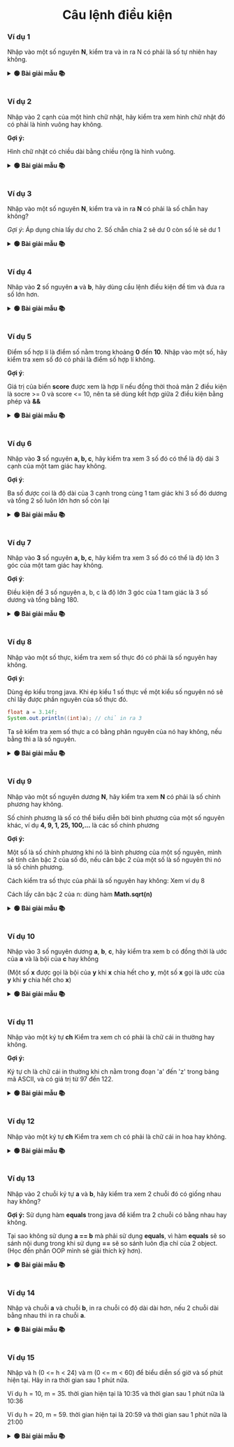 <div align="center">

# Câu lệnh điều kiện
</div>

### Ví dụ 1

Nhập vào một số nguyên **N**, kiểm tra và in ra N có phải là số tự nhiên hay không.

<details>
<summary> <strong>🟢 Bài giải mẫu 📚</strong></summary>

```java
package DHDN;

import java.util.Scanner;

public class VKU {
	public static void main(String[] args) {
		Scanner sc = new Scanner(System.in);
		System.out.print("Nhập N: ");
		int n = sc.nextInt();
		
		if (n >= 0)
			System.out.println(n + " là số tự nhiên");
		else
			System.out.println(n + " không phải là số tự nhiên");
	}
}

```
</details>
<br>

### Ví dụ 2
Nhập vào 2 cạnh của một hình chữ nhật, hãy kiểm tra xem hình chữ nhật đó có phải là hình vuông hay không.

**Gợi ý:**

Hình chữ nhật có chiều dài bằng chiều rộng là hình vuông.

<details>
<summary> <strong>🟢 Bài giải mẫu 📚</strong></summary>

```java
package DHDN;

import java.util.Scanner;

public class VKU {
	public static void main(String[] args) {
		Scanner sc = new Scanner(System.in);
		
		System.out.print("Nhập vào chiều dài: ");
		float a = sc.nextFloat();
		System.out.print("Nhập vào chiều rộng: ");
		float b = sc.nextFloat();
		
		if (a == b)
			System.out.println("Là hình vuông");
		else
			System.out.println("Không phải là hình vuông");
	}
}
```
</details>
<br>

### Ví dụ 3
Nhập vào một số nguyên **N**, kiểm tra và in ra **N** có phải là số chẵn hay không?

*Gợi ý*: Áp dụng chia lấy dư cho 2.
Số chẵn chia 2 sẽ dư 0 còn số lẻ sẻ dư 1

<details>
<summary> <strong>🟢 Bài giải mẫu 📚</strong></summary>

```java
package VKU;

import java.util.Scanner;

public class Example {
	public static void main(String[] args) {
		Scanner sc = new Scanner(System.in);
		
		System.out.print("Nhập N: ");
		int n = sc.nextInt();
		
		if (n % 2 == 0)
			System.out.println(n + " là số chẵn");
		else
			System.out.println(n + " là số lẻ");
	}
}
```
</details>
<br>

### Ví dụ 4
Nhâp vào **2** số nguyên **a** và **b**, hãy dùng cầu lệnh điều kiện đề tìm và đưa ra số lớn hơn.

<details>
<summary> <strong>🟢 Bài giải mẫu 📚</strong></summary>

```java
package VKU;

import java.util.Scanner;

public class Example {
	public static void main(String[] args) {
		Scanner sc = new Scanner(System.in);
		
		System.out.print("Nhập A: ");
		int a = sc.nextInt();
		
		System.out.print("Nhập A: ");
		int b = sc.nextInt();
		
		if (a > b)
			System.out.println("Số lớn hơn là " + a);
		else
			System.out.println("Số lớn hơn là " + b);
	}
}
```
</details>
<br>

### Ví dụ 5
Điểm số hợp lí là điểm số nằm trong khoảng **0** đến **10**. Nhập vào một số, hãy kiểm tra xem số đó có phải là điểm số hợp lí không.

**Gợi ý**:

Giá trị của biến **score** được xem là hợp lí nếu đồng thời thoả mãn 2 điều kiện là socre >= 0 và score <= 10, nên ta sẽ dùng kết hợp giữa 2 điều kiện bằng phép và **&&**

<details>
<summary> <strong>🟢 Bài giải mẫu 📚</strong></summary>

```java
package VKU;

import java.util.Scanner;

public class Example {
	public static void main(String[] args) {
		Scanner sc = new Scanner(System.in);
		
		System.out.print("Nhập số điểm: ");
		float score = sc.nextFloat();
		
		if (score >= 0 && score <= 10)
			System.out.println(score + " là số điểm hợp lí");
		else
			System.out.println(score + " không là số điểm hợp lí");
	}
}
```
</details>
<br>

### Ví dụ 6
Nhập vào **3** số nguyên **a, b, c**, hãy kiểm tra xem 3 số đó có thể là độ dài 3 cạnh của một tam giác hay không.

**Gợi ý**:

Ba số được coi là độ dài của 3 cạnh trong cùng 1 tam giác khi 3 số đó dương và tổng 2 số luôn lớn hơn số còn lại

<details>
<summary> <strong>🟢 Bài giải mẫu 📚</strong></summary>

```java
package VKU;

import java.util.Scanner;

public class Example {
	public static void main(String[] args) {
		Scanner sc = new Scanner(System.in);
		
		System.out.print("Nhập độ dài cạnh thứ nhất: ");
		int a = sc.nextInt();
		System.out.print("Nhập độ dài cạnh thứ hai: ");
		int b = sc.nextInt();
		System.out.print("Nhập độ dài cạnh thứ ba: ");
		int c = sc.nextInt();
		
		if (a > 0 && b > 0 && c > 0 && a + b > c && a + c > b && b + c > a)
			System.out.println("Có thể là độ dài của 3 cạnh trong 1 tam giác");
		else
			System.out.println("Không thể là độ dài của 3 cạnh trong 1 tam giác");
	}
}
```
</details>
<br>

### Ví dụ 7
Nhập vào **3** số nguyên **a, b, c**, hãy kiểm tra xem 3 số đó có thể là độ lớn 3 góc của một tam giác hay không.

**Gợi ý**:

Điều kiện để 3 số nguyên a, b, c là độ lớn 3 góc của 1 tam giác là 3 số dương và tổng bằng 180.

<details>
<summary> <strong>🟢 Bài giải mẫu 📚</strong></summary>

```java
package VKU;

import java.util.Scanner;

public class Example {
	public static void main(String[] args) {
		Scanner sc = new Scanner(System.in);
		
		System.out.print("Nhập A: ");
		int a = sc.nextInt();
		System.out.print("Nhập B: ");
		int b = sc.nextInt();
		System.out.print("Nhập C: ");
		int c = sc.nextInt();
		
		if (a > 0 && b > 0 && c > 0 && a + b + c == 180)
			System.out.println("Có thể là độ lớn của 3 góc trong 1 tam giác");
		else
			System.out.println("Không thể là độ lớn của 3 góc trong 1 tam giác");
	}
}
```
</details>
<br>

### Ví dụ 8
Nhập vào một số thực, kiểm tra xem số thực đó có phải là số nguyên hay không.

**Gợi ý:**

Dùng ép kiểu trong java. Khi ép kiểu 1 số thực về một kiểu số nguyên nó sẽ chỉ lấy được phần nguyên của số thực đó.

```java
float a = 3.14f;
System.out.println((int)a); // chỉ in ra 3
```

Ta sẽ kiểm tra xem số thực a có bằng phân nguyên của nó hay không, nếu bằng thì a là số nguyên.

<details>
<summary> <strong>🟢 Bài giải mẫu 📚</strong></summary>

```java
package VKU;

import java.util.Scanner;

public class Example {
	public static void main(String[] args) {
		Scanner sc = new Scanner(System.in);
		
		System.out.print("Nhập A: ");
		float a = sc.nextFloat();
		
		if (a == (int)a)
			System.out.println(a + " là số nguyên");
		else
			System.out.println(a + " không là số nguyên");
	}
}
```
</details>
<br>

### Ví dụ 9
Nhập vào một số nguyên dương **N**, hãy kiểm tra xem **N** có phải là số chính phương hay không.

Số chính phương là số có thể biểu diễn bởi bình phương của một số nguyên khác, ví dụ **4, 9, 1, 25, 100,...** là các số chính phương

**Gợi ý:**

Một số là số chính phương khi nó là bình phương của một số nguyên, mình sẽ tính căn bậc 2 của số đó, nếu căn bậc 2 của một số là số nguyên thì nó là số chính phương.

Cách kiểm tra số thực của phải là số nguyên hay không: Xem ví dụ 8

Cách lấy căn bậc 2 của n: dùng hàm **Math.sqrt(n)**

<details>
<summary> <strong>🟢 Bài giải mẫu 📚</strong></summary>

```java
package VKU;

import java.util.Scanner;

public class Example {
	public static void main(String[] args) {
		Scanner sc = new Scanner(System.in);
		
		System.out.print("Nhập N: ");
		int n = sc.nextInt();
		
		float sqrtN = (float) Math.sqrt(n);
		
		if (sqrtN == (int)sqrtN)
			System.out.println(n + " là số chính phương");
		else 
			System.out.println(n + " không phải số chính phương");
		
	}
}
```
</details>
<br>

### Ví dụ 10
Nhập vào 3 số nguyên dương **a**, **b**, **c**, hãy kiểm tra xem b có đồng thời là ước của **a** và là bội của **c** hay không

(Một số **x** được gọi là bội của **y** khi **x** chia hết cho **y**, một số **x** gọi là ước của **y** khi **y** chia hết cho **x**)

<details>
<summary> <strong>🟢 Bài giải mẫu 📚</strong></summary>

```java
package VKU;

import java.util.Scanner;

public class Example {
	public static void main(String[] args) {
		Scanner sc = new Scanner(System.in);
		
		System.out.print("Nhập A: ");
		int a = sc.nextInt();
		
		System.out.print("Nhập B: ");
		int b = sc.nextInt();
		
		System.out.print("Nhập C: ");
		int c = sc.nextInt();
		
		if (a % b == 0 && b % c == 0)
			System.out.println("Đúng yêu cầu");
		else
			System.out.println("Không đúng yêu cầu");
	}
}
```
</details>
<br>

### Ví dụ 11
Nhập vào một ký tự **ch** Kiểm tra xem ch có phải là chữ cái in thường hay không.

**Gợi ý:**

Ký tự ch là chữ cái in thường khi ch nằm trong đoạn 'a' đến 'z' trong bảng mã ASCII, và có giá trị từ 97 đến 122.

<details>
<summary> <strong>🟢 Bài giải mẫu 📚</strong></summary>

```java
package VKU;

import java.util.Scanner;

public class Example {
	public static void main(String[] args) {
		Scanner sc = new Scanner(System.in);
		
		System.out.print("Nhập ký tự: ");
		
		char ch = sc.next().charAt(0);
		
		if (ch >= 'a' && ch <= 'z') // hoặc ch >= 97 && ch <= 122
			System.out.println(ch + " là ký tự in thường.");
		else
			System.out.println(ch + " không là ký tự in thường.");
		
	}
}
```
</details>
<br>

### Ví dụ 12
Nhập vào một ký tự **ch** Kiểm tra xem ch có phải là chữ cái in hoa hay không.

<details>
<summary> <strong>🟢 Bài giải mẫu 📚</strong></summary>

```java
package VKU;

import java.util.Scanner;

public class Example {
	public static void main(String[] args) {
		Scanner sc = new Scanner(System.in);
		
		System.out.print("Nhập ký tự: ");
		
		char ch = sc.next().charAt(0);
		
		if (ch >= 'A' && ch <= 'Z') // hoặc ch >= 65 && ch <= 90
			System.out.println(ch + " là ký tự in hoa.");
		else
			System.out.println(ch + " không là ký tự in hoa.");
		
	}
}
```
</details>
<br>

### Ví dụ 13
Nhập vào 2 chuỗi ký tự **a** và **b**, hãy kiểm tra xem 2 chuỗi đó có giống nhau hay không?

**Gợi ý:** Sử dụng hàm **equals** trong java để kiểm tra 2 chuỗi có bằng nhau hay không.

Tại sao không sử dụng **a == b** mà phải sử dụng **equals**, vì hàm **equals** sẽ so sánh nội dung trong khi sử dụng **==** sẽ so sánh luôn địa chỉ của 2 object. (Học đến phần OOP mình sẽ giải thích kỹ hơn).

<details>
<summary> <strong>🟢 Bài giải mẫu 📚</strong></summary>

```java
package DHDN;

import java.util.Scanner;

public class VKU {

	public static void main(String[] args) {
		// TODO Auto-generated method stub
		Scanner sc = new Scanner(System.in);
		System.out.print("Nhập chuỗi A: ");
		String a = sc.nextLine();
		System.out.print("Nhập chuỗi B: ");
		String b = sc.nextLine();
		
		if (a.equals(b))
			System.out.println("Hai chuỗi có nội dung giống nhau");
		else
			System.out.println("Hai chuỗi có nội dung khác nhau");
	}

}
```
</details>
<br>

### Ví dụ 14
Nhập và chuỗi **a** và chuỗi **b**, in ra chuỗi có độ dài dài hơn, nếu 2 chuỗi dài bằng nhau thì in ra chuỗi **a**.

<details>
<summary> <strong>🟢 Bài giải mẫu 📚</strong></summary>

```java
package VKU;

import java.util.Scanner;

public class Example {
	public static void main(String[] args) {
		Scanner sc = new Scanner(System.in);
		
		System.out.print("Nhập chuỗi A: ");
		String a = sc.nextLine();
		System.out.print("Nhập chuỗi B: ");
		String b = sc.nextLine();
		
		if (a.length() >= b.length()) 
			System.out.println("Chuỗi dài hơn là: " + a);
		else
			System.out.println("Chuỗi dài hơn là: " + b);
	}
}
```
</details>
<br>

### Ví dụ 15
Nhập và h (0 <= h < 24) và m (0 <= m < 60) để biểu diễn số giờ và số phút hiện tại. Hãy in ra thời gian sau 1 phút nữa.

Ví dụ h = 10, m = 35. thời gian hiện tại là 10:35 và thời gian sau 1 phút nữa là 10:36

Ví dụ h = 20, m = 59. thời gian hiện tại là 20:59 và thời gian sau 1 phút nữa là 21:00

<details>
<summary> <strong>🟢 Bài giải mẫu 📚</strong></summary>

```java
package VKU;

import java.util.Scanner;

public class Example {
	public static void main(String[] args) {
		Scanner sc = new Scanner(System.in);
		
		System.out.print("Nhập h [0-23]: ");
		int h = sc.nextInt();
		System.out.print("Nhập m [0-59]: ");
		int m = sc.nextInt();
		
		// Lưu giá trị của của h và m
		int oldH = h;
		int oldM = m;
		
		m++;
		if (m == 60) {
			m = 0;
			h++;
		}
		
		if (h == 24)
			h = 0;
		
		System.out.println("1 phút sau của " + oldH + ":" + oldM + " là " + h + ":" + m);
		
	}
}
```
</details>
<br>